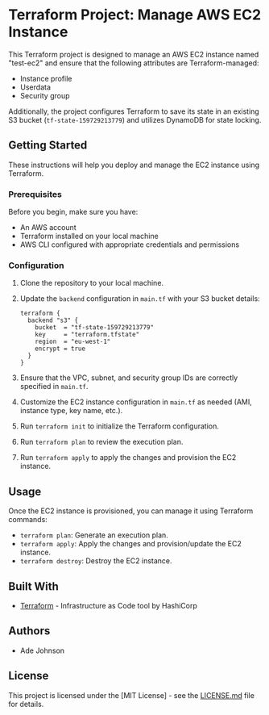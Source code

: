 # Terraform Project: Manage AWS EC2 Instance

This Terraform project is designed to manage an AWS EC2 instance named "test-ec2" and ensure that the following attributes are Terraform-managed:

- Instance profile
- Userdata
- Security group

Additionally, the project configures Terraform to save its state in an existing S3 bucket (`tf-state-159729213779`) and utilizes DynamoDB for state locking.

## Getting Started

These instructions will help you deploy and manage the EC2 instance using Terraform.

### Prerequisites

Before you begin, make sure you have:

- An AWS account
- Terraform installed on your local machine
- AWS CLI configured with appropriate credentials and permissions

### Configuration

1. Clone the repository to your local machine.

2. Update the `backend` configuration in `main.tf` with your S3 bucket details:

   ```hcl
   terraform {
     backend "s3" {
       bucket  = "tf-state-159729213779"
       key     = "terraform.tfstate"
       region  = "eu-west-1"
       encrypt = true
     }
   }
   ```

3. Ensure that the VPC, subnet, and security group IDs are correctly specified in `main.tf`.

4. Customize the EC2 instance configuration in `main.tf` as needed (AMI, instance type, key name, etc.).

5. Run `terraform init` to initialize the Terraform configuration.

6. Run `terraform plan` to review the execution plan.

7. Run `terraform apply` to apply the changes and provision the EC2 instance.

## Usage

Once the EC2 instance is provisioned, you can manage it using Terraform commands:

- `terraform plan`: Generate an execution plan.
- `terraform apply`: Apply the changes and provision/update the EC2 instance.
- `terraform destroy`: Destroy the EC2 instance.

## Built With

- [Terraform](https://www.terraform.io/) - Infrastructure as Code tool by HashiCorp

## Authors

- Ade Johnson

## License

This project is licensed under the [MIT License] - see the [LICENSE.md](LICENSE.md) file for details.
